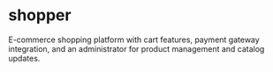 # shopper
E-commerce shopping platform with cart features, payment gateway integration, and an administrator for product management and catalog updates.
